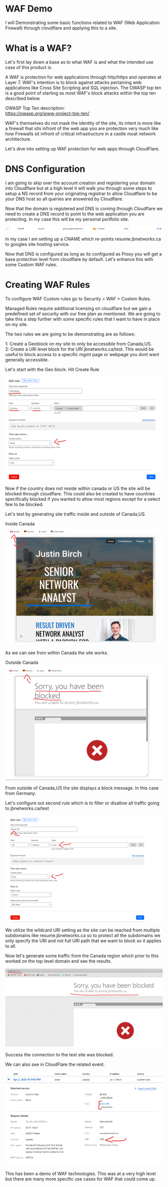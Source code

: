 # WAF Demo

I will Demonstrating some basic functions related to WAF (Web Application Firewall) through cloudflare and applying this to a site.

# What is a WAF?

Let's first lay down a base as to what WAF is and what the intended use case of this product is.

A WAF is protection for web applications through http/https and operates at Layer 7. WAF's intention is to block against attacks pertaining web applications like Cross Site Scripting and SQL injection. The OWASP top ten is a good point of starting as most WAF's block attacks within the top ten described below.

OWASP Top Ten description:  
https://owasp.org/www-project-top-ten/

WAF's themselves do not mask the identity of the site, its intent is more like a firewall that sits infront of the web app you are protection very much like how Firewalls sit infront of critical infrastructure in a castle moat network architecture.

Let's dive into setting up WAF protection for web apps through CloudFlare.

# DNS Configuration

I am going to skip over the account creation and registering your domain into Cloudflare but at a high level it will walk you through some steps to setup a NS record from your originating registrar to allow Cloudflare to be your DNS host so all queries are answered by Cloudflare.

Now that the domain is registered and DNS is coming through Cloudflare we need to create a DNS record to point to the web application you are protecting. In my case this will be my personal portfolio site.

![DNS-CNAME](Images/DNS-CNAME.png)

In my case I am setting up a CNAME which re-points resume.jbnetworks.ca to googles site hosting service.

Now that DNS is configured as long as its configured as Proxy you will get a base protection level from cloudflare by default. Let's enhance this with some Custom WAF rules.

# Creating WAF Rules

To configure WAF Custom rules go to Security > WAF  > Custom Rules.

Managed Rules require additional licensing on cloudflare but we gain a predefined set of security with our free plan as mentioned. We are going to take this a step further with some specific rules that I want to have in place on my site.

The two rules we are going to be demonstrating are as follows:

1: Create a Geoblock on my site to only be accessible from Canada,US.  
2: Create a URI level block for the URI jbnetworks.ca/test. This would be useful to block access to a specific mgmt page or webpage you dont want generally accessible.

Let's start with the Geo block. Hit Create Rule

![GEO-BLOCK](Images/GEO-BLOCK.png)

Now if the country does not reside within canada or US the site will be blocked through cloudflare. This could also be created to have countries specifically blocked if you wanted to allow most regions except for a select few to be blocked.

Let's test by generating site traffic inside and outside of Canada,US.

Inside Canada  
![Site-Test-S](Images/Site-Test-S.png)

As we can see from within Canada the site works.

Outside Canada  
![Site-Test-F](Images/Site-Test-F.png)

From outside of Canada,US the site displays a block message. In this case from Germany.

Let's configure out second rule which is to filter or disallow all traffic going to jbnetworks.ca/test

![URI-BLOCK](Images/URI-BLOCK.png)

We utilize the wildcard URI setting as the site can be reached from multiple subdomains like resume.jbnetworks.ca so to protect all the subdomains we only specify the URI and not full URI path that we want to block so it applies to all.

Now let's generate some traffic from the Canada region which prior to this worked on the top level domain and see the results.

![URI-Test-Block](Images/URI-Test-Block.png)

Success the connection to the test site was blocked.

We can also see in CloudFlare the related event.

![URI-Event](Images/URI-Event.png)

This has been a demo of WAF technologies. This was at a very high level but there are many more specific use cases for WAF that could come up. 